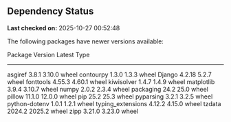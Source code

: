 ## Dependency Status

**Last checked on:** 2025-10-27 00:52:48

The following packages have newer versions available:

Package           Version Latest Type
----------------- ------- ------ -----
asgiref           3.8.1   3.10.0 wheel
contourpy         1.3.0   1.3.3  wheel
Django            4.2.18  5.2.7  wheel
fonttools         4.55.3  4.60.1 wheel
kiwisolver        1.4.7   1.4.9  wheel
matplotlib        3.9.4   3.10.7 wheel
numpy             2.0.2   2.3.4  wheel
packaging         24.2    25.0   wheel
pillow            11.1.0  12.0.0 wheel
pip               25.2    25.3   wheel
pyparsing         3.2.1   3.2.5  wheel
python-dotenv     1.0.1   1.2.1  wheel
typing_extensions 4.12.2  4.15.0 wheel
tzdata            2024.2  2025.2 wheel
zipp              3.21.0  3.23.0 wheel
